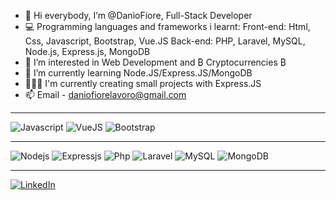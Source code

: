 - 👋 Hi everybody, I’m @DanioFiore, Full-Stack Developer
- 💻 Programming languages and frameworks i learnt:
       Front-end: Html, Css, Javascript, Bootstrap, Vue.JS
       Back-end: PHP, Laravel, MySQL, Node.js, Express.js, MongoDB
- 👀 I’m interested in Web Development and ₿ Cryptocurrencies ₿
- 🌱 I’m currently learning Node.JS/Express.JS/MongoDB
- 🧑🏻‍💻 I'm currently creating small projects with Express.JS
- 📫 Email - daniofiorelavoro@gmail.com 

<hr />
<p>
  <img alt="Javascript" src="https://img.shields.io/badge/JavaScript-323330?style=flat-square&logo=javascript&logoColor=F7DF1E" />
  <img alt="VueJS" src="https://img.shields.io/badge/Vue.js-35495E?style=flat-square&logo=vuedotjs&logoColor=4FC08D" />
  <img alt="Bootstrap" src="https://img.shields.io/badge/Bootstrap-BA00BA?style=flat-square&logo=bootstrap&logoColor=white" />
</p>
  <hr />
<p>
  <img alt="Nodejs" src="https://img.shields.io/badge/-Nodejs-43853d?style=flat-square&logo=Node.js&logoColor=white" />
  <img alt="Expressjs" src="https://img.shields.io/badge/Express.js-B9B900?style=flat-square&logo=express&logoColor=white" />
  <img alt="Php" src="https://img.shields.io/badge/Php-000000?style=flat-square&logo=php&logoColor=blueviolet" />
  <img alt="Laravel" src="https://img.shields.io/badge/Laravel-930015?style=flat-square&logo=laravel&logoColor=red" />
  <img alt="MySQL" src="https://img.shields.io/badge/MySQL-005C84?style=flat-square&logo=mysql&logoColor=white" />
  <img alt="MongoDB" src="https://img.shields.io/badge/-MongoDB-13aa52?style=flat-square&logo=mongodb&logoColor=white" />
</p>
<hr />

<p><a href="https://www.linkedin.com/in/danio-fiore/" target="_blank"><img alt="LinkedIn" src="https://img.shields.io/badge/linkedin-%230077B5.svg?&style=for-the-badge&logo=linkedin&logoColor=white" /></a>
</p>
